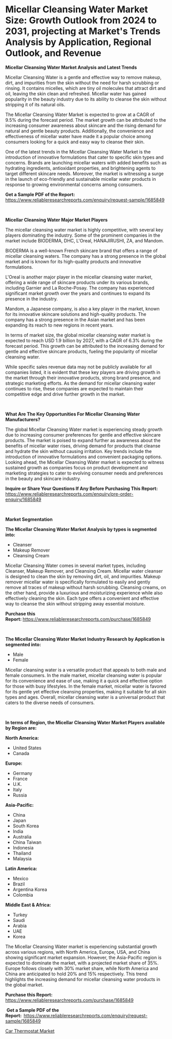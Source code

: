 <p><h1>Micellar Cleansing Water Market Size: Growth Outlook from 2024 to 2031, projecting at Market's Trends Analysis by Application, Regional Outlook, and Revenue</h1></p><p><strong>Micellar Cleansing Water Market Analysis and Latest Trends</strong></p>
<p><p>Micellar Cleansing Water is a gentle and effective way to remove makeup, dirt, and impurities from the skin without the need for harsh scrubbing or rinsing. It contains micelles, which are tiny oil molecules that attract dirt and oil, leaving the skin clean and refreshed. Micellar water has gained popularity in the beauty industry due to its ability to cleanse the skin without stripping it of its natural oils.</p><p>The Micellar Cleansing Water Market is expected to grow at a CAGR of 9.5% during the forecast period. The market growth can be attributed to the increasing consumer awareness about skincare and the rising demand for natural and gentle beauty products. Additionally, the convenience and effectiveness of micellar water have made it a popular choice among consumers looking for a quick and easy way to cleanse their skin.</p><p>One of the latest trends in the Micellar Cleansing Water Market is the introduction of innovative formulations that cater to specific skin types and concerns. Brands are launching micellar waters with added benefits such as hydrating ingredients, antioxidant properties, and brightening agents to target different skincare needs. Moreover, the market is witnessing a surge in the launch of eco-friendly and sustainable micellar water products in response to growing environmental concerns among consumers.</p></p>
<p><strong>Get a Sample PDF of the Report:&nbsp;</strong> <a href="https://www.reliableresearchreports.com/enquiry/request-sample/1685849">https://www.reliableresearchreports.com/enquiry/request-sample/1685849</a></p>
<p>&nbsp;</p>
<p><strong>Micellar Cleansing Water Major Market Players</strong></p>
<p><p>The micellar cleansing water market is highly competitive, with several key players dominating the industry. Some of the prominent companies in the market include BIODERMA, DHC, L'Oreal, HANAJIRUSHI, ZA, and Mandom.</p><p>BIODERMA is a well-known French skincare brand that offers a range of micellar cleansing waters. The company has a strong presence in the global market and is known for its high-quality products and innovative formulations.</p><p>L'Oreal is another major player in the micellar cleansing water market, offering a wide range of skincare products under its various brands, including Garnier and La Roche-Posay. The company has experienced significant market growth over the years and continues to expand its presence in the industry.</p><p>Mandom, a Japanese company, is also a key player in the market, known for its innovative skincare solutions and high-quality products. The company has a strong presence in the Asian market and has been expanding its reach to new regions in recent years.</p><p>In terms of market size, the global micellar cleansing water market is expected to reach USD 1.9 billion by 2027, with a CAGR of 6.3% during the forecast period. This growth can be attributed to the increasing demand for gentle and effective skincare products, fueling the popularity of micellar cleansing water.</p><p>While specific sales revenue data may not be publicly available for all companies listed, it is evident that these key players are driving growth in the market through their innovative products, strong brand presence, and strategic marketing efforts. As the demand for micellar cleansing water continues to rise, these companies are expected to maintain their competitive edge and drive further growth in the market.</p></p>
<p>&nbsp;</p>
<p><strong>What Are The Key Opportunities For Micellar Cleansing Water Manufacturers?</strong></p>
<p><p>The global Micellar Cleansing Water market is experiencing steady growth due to increasing consumer preferences for gentle and effective skincare products. The market is poised to expand further as awareness about the benefits of micellar water rises, driving demand for products that cleanse and hydrate the skin without causing irritation. Key trends include the introduction of innovative formulations and convenient packaging options. Looking ahead, the Micellar Cleansing Water market is expected to witness sustained growth as companies focus on product development and marketing strategies to cater to evolving consumer needs and preferences in the beauty and skincare industry.</p></p>
<p><strong>Inquire or Share Your Questions If Any Before Purchasing This Report:</strong> <a href="https://www.reliableresearchreports.com/enquiry/pre-order-enquiry/1685849">https://www.reliableresearchreports.com/enquiry/pre-order-enquiry/1685849</a></p>
<p>&nbsp;</p>
<p><strong>Market Segmentation</strong></p>
<p><strong>The Micellar Cleansing Water Market Analysis by types is segmented into:</strong></p>
<p><ul><li>Cleanser</li><li>Makeup Remover</li><li>Cleansing Cream</li></ul></p>
<p><p>Micellar Cleansing Water comes in several market types, including Cleanser, Makeup Remover, and Cleansing Cream.  Micellar water cleanser is designed to clean the skin by removing dirt, oil, and impurities. Makeup remover micellar water is specifically formulated to easily and gently remove all traces of makeup without harsh scrubbing. Cleansing creams, on the other hand, provide a luxurious and moisturizing experience while also effectively cleaning the skin. Each type offers a convenient and effective way to cleanse the skin without stripping away essential moisture.</p></p>
<p><strong>Purchase this Report:&nbsp;</strong><a href="https://www.reliableresearchreports.com/purchase/1685849">https://www.reliableresearchreports.com/purchase/1685849</a></p>
<p>&nbsp;</p>
<p><strong>The Micellar Cleansing Water Market Industry Research by Application is segmented into:</strong></p>
<p><ul><li>Male</li><li>Female</li></ul></p>
<p><p>Micellar cleansing water is a versatile product that appeals to both male and female consumers. In the male market, micellar cleansing water is popular for its convenience and ease of use, making it a quick and effective option for those with busy lifestyles. In the female market, micellar water is favored for its gentle yet effective cleansing properties, making it suitable for all skin types and ages. Overall, micellar cleansing water is a universal product that caters to the diverse needs of consumers.</p></p>
<p>&nbsp;</p>
<p><strong>In terms of Region, the Micellar Cleansing Water Market Players available by Region are:</strong></p>
<p>
    <p> <strong> North America: </strong>
        <ul>
            <li>United States</li>
            <li>Canada</li>
        </ul>
        </p> 
    <p> <strong> Europe: </strong>
        <ul>
            <li>Germany</li>
            <li>France</li>
            <li>U.K.</li>
            <li>Italy</li>
            <li>Russia</li>
        </ul>
        </p> 
    <p> <strong> Asia-Pacific: </strong>
        <ul>
            <li>China</li>
            <li>Japan</li>
            <li>South Korea</li>
            <li>India</li>
            <li>Australia</li>
            <li>China Taiwan</li>
            <li>Indonesia</li>
            <li>Thailand</li>
            <li>Malaysia</li>
        </ul>
        </p> 
    <p> <strong> Latin America: </strong>
        <ul>
            <li>Mexico</li>
            <li>Brazil</li>
            <li>Argentina Korea</li>
            <li>Colombia</li>
        </ul>
        </p> 
    <p> <strong> Middle East & Africa: </strong>
        <ul>
            <li>Turkey</li>
            <li>Saudi</li>
            <li>Arabia</li>
            <li>UAE</li>
            <li>Korea</li>
        </ul>
    </p>
    </p>
<p><p>The Micellar Cleansing Water market is experiencing substantial growth across various regions, with North America, Europe, USA, and China showing significant market expansion. However, the Asia-Pacific region is expected to dominate the market, with a projected market share of 35%. Europe follows closely with 30% market share, while North America and China are anticipated to hold 20% and 15% respectively. This trend highlights the increasing demand for micellar cleansing water products in the global market.</p></p>
<p><strong>Purchase this Report: </strong><a href="https://www.reliableresearchreports.com/purchase/1685849">https://www.reliableresearchreports.com/purchase/1685849</a></p>
<p>&nbsp;<strong>Get a Sample PDF of the Report:&nbsp;&nbsp;</strong><a href="https://www.reliableresearchreports.com/enquiry/request-sample/1685849">https://www.reliableresearchreports.com/enquiry/request-sample/1685849</a></p>
<p><strong></strong></p>
<p><p><a href="https://meowing-canidae-761.notion.site/Car-Thermostat-Market-Centers-on-Aspects-such-as-Market-Growth-Market-Share-Market-Opportunity-an-24f36f9a135440d0bdfc735f80ee82ab">Car Thermostat Market</a></p></p>